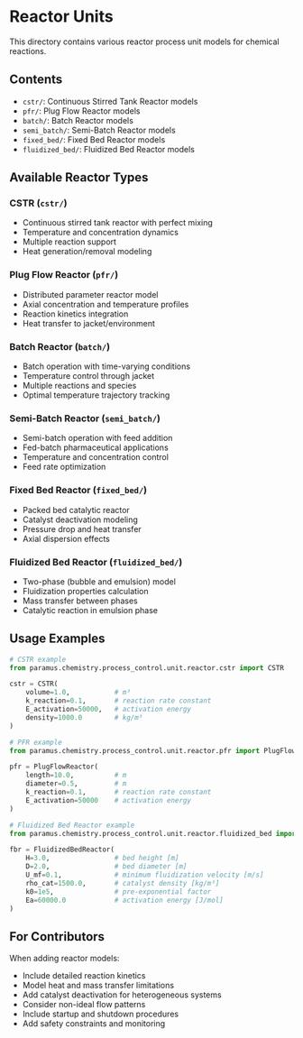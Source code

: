 # Reactor Units

This directory contains various reactor process unit models for chemical reactions.

## Contents

- `cstr/`: Continuous Stirred Tank Reactor models
- `pfr/`: Plug Flow Reactor models  
- `batch/`: Batch Reactor models
- `semi_batch/`: Semi-Batch Reactor models
- `fixed_bed/`: Fixed Bed Reactor models
- `fluidized_bed/`: Fluidized Bed Reactor models

## Available Reactor Types

### CSTR (`cstr/`)
- Continuous stirred tank reactor with perfect mixing
- Temperature and concentration dynamics
- Multiple reaction support
- Heat generation/removal modeling

### Plug Flow Reactor (`pfr/`)
- Distributed parameter reactor model
- Axial concentration and temperature profiles
- Reaction kinetics integration
- Heat transfer to jacket/environment

### Batch Reactor (`batch/`)
- Batch operation with time-varying conditions
- Temperature control through jacket
- Multiple reactions and species
- Optimal temperature trajectory tracking

### Semi-Batch Reactor (`semi_batch/`)
- Semi-batch operation with feed addition
- Fed-batch pharmaceutical applications
- Temperature and concentration control
- Feed rate optimization

### Fixed Bed Reactor (`fixed_bed/`)
- Packed bed catalytic reactor
- Catalyst deactivation modeling
- Pressure drop and heat transfer
- Axial dispersion effects

### Fluidized Bed Reactor (`fluidized_bed/`)
- Two-phase (bubble and emulsion) model
- Fluidization properties calculation
- Mass transfer between phases
- Catalytic reaction in emulsion phase

## Usage Examples

```python
# CSTR example
from paramus.chemistry.process_control.unit.reactor.cstr import CSTR

cstr = CSTR(
    volume=1.0,           # m³
    k_reaction=0.1,       # reaction rate constant
    E_activation=50000,   # activation energy
    density=1000.0        # kg/m³
)

# PFR example
from paramus.chemistry.process_control.unit.reactor.pfr import PlugFlowReactor

pfr = PlugFlowReactor(
    length=10.0,          # m
    diameter=0.5,         # m
    k_reaction=0.1,       # reaction rate constant
    E_activation=50000    # activation energy
)

# Fluidized Bed Reactor example
from paramus.chemistry.process_control.unit.reactor.fluidized_bed import FluidizedBedReactor

fbr = FluidizedBedReactor(
    H=3.0,                # bed height [m]
    D=2.0,                # bed diameter [m]
    U_mf=0.1,             # minimum fluidization velocity [m/s]
    rho_cat=1500.0,       # catalyst density [kg/m³]
    k0=1e5,               # pre-exponential factor
    Ea=60000.0            # activation energy [J/mol]
)
```

## For Contributors

When adding reactor models:
- Include detailed reaction kinetics
- Model heat and mass transfer limitations
- Add catalyst deactivation for heterogeneous systems
- Consider non-ideal flow patterns
- Include startup and shutdown procedures
- Add safety constraints and monitoring
